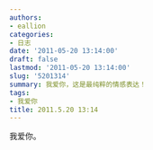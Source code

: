```yaml
---
authors:
- eallion
categories:
- 日志
date: '2011-05-20 13:14:00'
draft: false
lastmod: '2011-05-20 13:14:00'
slug: '5201314'
summary: 我爱你，这是最纯粹的情感表达！
tags:
- 我爱你
title: 2011.5.20 13:14
---
```

我爱你。